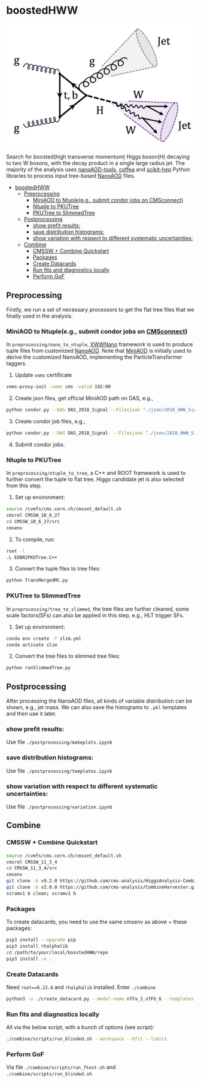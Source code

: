 # boostedHWW

<!-- <p align="left">
  <img width="300" src="https://raw.githubusercontent.com/StephenChao/boostedHWW/main/figure.png" />
</p> -->

![Example Image](figure.png)


Search for boosted(high transverse momentum) Higgs boson(H) decaying to two W bosons, with the decay product in a single large radius jet. The majority of the analysis
uses [nanoAOD-tools](https://github.com/cms-nanoAOD/nanoAOD-tools), [coffea](https://coffeateam.github.io/coffea/) and
[scikit-hep](https://scikit-hep.org) Python libraries to process input tree-based
[NanoAOD](https://twiki.cern.ch/twiki/bin/view/CMSPublic/WorkBookNanoAOD) files.

- [boostedHWW](#boostedhww)
  - [Preprocessing](#preprocessing)
    - [MiniAOD to Ntuple(e.g., submit condor jobs on CMSconnect)](#miniaod-to-ntupleeg-submit-condor-jobs-on-cmsconnect)
    - [Ntuple to PKUTree](#ntuple-to-pkutree)
    - [PKUTree to SlimmedTree](#pkutree-to-slimmedtree)
  - [Postprocessing](#postprocessing)
    - [show prefit results:](#show-prefit-results)
    - [save distribution histograms:](#save-distribution-histograms)
    - [show variation with respect to different systematic uncertainties:](#show-variation-with-respect-to-different-systematic-uncertainties)
  - [Combine](#combine)
    - [CMSSW + Combine Quickstart](#cmssw--combine-quickstart)
    - [Packages](#packages)
    - [Create Datacards](#create-datacards)
    - [Run fits and diagnostics locally](#run-fits-and-diagnostics-locally)
    - [Perform GoF](#perform-gof)
  
## Preprocessing
Firstly, we run a set of necessary processors to get the flat tree files that we finally used in the analysis.
### MiniAOD to Ntuple(e.g., submit condor jobs on [CMSconnect](https://connect.uscms.org))
In `preprocessing/nano_to_ntuple`, [XWWNano](https://github.com/StephenChao/XWWNano) framework is used to produce tuple files from customized [NanoAOD](https://twiki.cern.ch/twiki/bin/view/CMSPublic/WorkBookNanoAOD). Note that [MiniAOD](https://twiki.cern.ch/twiki/bin/view/CMSPublic/WorkBookMiniAOD) is initially used to derive the customized NanoAOD, implementing the ParticleTransformer taggers.
1. Update `voms` certificate
```bash
voms-proxy-init -voms cms -valid 192:00
```
2. Create json files, get official MiniAOD path on DAS, e.g.,
```bash
python condor.py --DAS DAS_2018_Signal --Filesjson "./json/2018_HWW_Signal.json" --createfilejson 
```
3. Create condor job files, e.g.,
```bash
python condor.py --DAS DAS_2018_Signal  --Filesjson "./json/2018_HWW_Signal.json"  --outputPath "/ospool/cms-user/yuzhe/NtupleStore/V3/2018/Signal"  --year 2018  --excutable "exe_UL18_NanoNtupleChain.sh" --TaskFolder "production/NanoNtupleChain_16_Feb_2024" --submitsh "NanoNtupleChain_16_Feb_2024.sh" --Condor --AddtionalArgs "-a '-o ./ -M HWW -m --year 2018'"
```
4. Submit condor jobs.

### Ntuple to PKUTree
In `preprocessing/ntuple_to_tree`, a C++ and ROOT framework is used to further convert the tuple to flat tree. Higgs candidate jet is also selected from this step.

1. Set up environment:
```bash
source /cvmfs/cms.cern.ch/cmsset_default.sh
cmsrel CMSSW_10_6_27
cd CMSSW_10_6_27/src
cmsenv
```
2. To compile, run:
```bash
root -l
.L EDBR2PKUTree.C++
```
3. Convert the tuple files to tree files:
```bash
python TransMergedMC.py
```
### PKUTree to SlimmedTree
In `preprocessing/tree_to_slimmed`, the tree files are further cleaned, some scale factors(SFs) can also be applied in this step, e.g., HLT trigger SFs.
1. Set up environment:
```bash
conda env create -f slim.yml
conda activate slim
```
2. Convert the tree files to slimmed tree files:
```bash
python runSlimmedTree.py
```

## Postprocessing
After processing the NanoAOD files, all kinds of variable distribution can be shown, e.g., jet mass. We can also save the histograms to `.pkl` templates and then use it later. 

### show prefit results:
Use file `./postprocessing/makeplots.ipynb`
### save distribution histograms:
Use file `./postprocessing/templates.ipynb`
### show variation with respect to different systematic uncertainties:
Use file `./postprocessing/variation.ipynb`

## Combine

### CMSSW + Combine Quickstart

```bash
source /cvmfs/cms.cern.ch/cmsset_default.sh
cmsrel CMSSW_11_3_4
cd CMSSW_11_3_4/src
cmsenv
git clone -b v9.2.0 https://github.com/cms-analysis/HiggsAnalysis-CombinedLimit.git HiggsAnalysis/CombinedLimit
git clone -b v2.0.0 https://github.com/cms-analysis/CombineHarvester.git CombineHarvester
scramv1 b clean; scramv1 b
```


### Packages

To create datacards, you need to use the same cmsenv as above + these packages:

```bash
pip3 install --upgrade pip
pip3 install rhalphalib
cd /path/to/your/local/boostedHWW/repo
pip3 install -e .
```

### Create Datacards
Need `root==6.22.6` and `rhalphalib` installed. Enter `./combine`

```bash
python3 -u ./create_datacard.py --model-name nTFa_3_nTFb_6 --templates-dir ../postprocessing/templates/25Jun2024_sig_qcd --nTFa 3 --nTFb 6 --cards-dir .
```

### Run fits and diagnostics locally

All via the below script, with a bunch of options (see script):

```bash
./combine/scripts/run_blinded.sh --workspace --bfit --limits
```

### Perform GoF
Via file `./combine/scripts/run_ftest.sh` and `./combine/scripts/run_blinded.sh`

